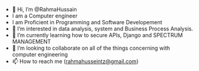 - 👋 Hi, I’m @RahmaHussain
- I am a Computer engineer
- I am Proficient in Programming and Software Developement
- 👀 I’m interested in data analysis, system and Business Process Analysis.
- 🌱 I’m currently learning how to secure APIs, Django and SPECTRUM MANAGEMENT
- 💞️ I’m looking to collaborate on all of the things concerning with computer engineering
- 📫 How to reach me (rahmahusseintz@gmail.com)

<!---
RahmaHussain/RahmaHussain is a ✨ special ✨ repository because its `README.md` (this file) appears on your GitHub profile.
You can click the Preview link to take a look at your changes.
--->
